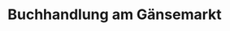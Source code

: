 ---
title: "Buchhandlung am Gänsemarkt"
url: /eckernfoerde/buchhandlung-am-gaensemarkt/
shop: Bücher
---